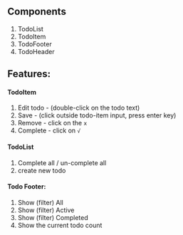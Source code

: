 ## Components
1. TodoList
2. TodoItem
3. TodoFooter
4. TodoHeader

## Features:

#### TodoItem

1. Edit todo - (double-click on the todo text)
2. Save - (click outside todo-item input, press enter key)
3. Remove - click on the `x`
4. Complete - click on `√`

#### TodoList
1. Complete all / un-complete all
2. create new todo

#### Todo Footer:
1. Show (filter) All
2. Show (filter) Active
3. Show (filter) Completed
4. Show the current todo count 